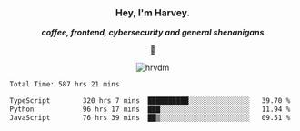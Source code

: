 <div align="center">
    <h3> Hey, I'm Harvey.</h3>
    <p><i><b>coffee, frontend, cybersecurity and general shenanigans</b></i></p>
    <p>👻</p>
</div>

<p align="center">  <img src="https://komarev.com/ghpvc/?username=hrvdm&label=Views&color=252733&style=for-the-badge" alt="hrvdm" /> </p>

<!--START_SECTION:waka-->

```txt
Total Time: 587 hrs 21 mins

TypeScript        320 hrs 7 mins  ██████████░░░░░░░░░░░░░░░   39.70 %
Python            96 hrs 17 mins  ███░░░░░░░░░░░░░░░░░░░░░░   11.94 %
JavaScript        76 hrs 39 mins  ██▒░░░░░░░░░░░░░░░░░░░░░░   09.51 %
```

<!--END_SECTION:waka-->
